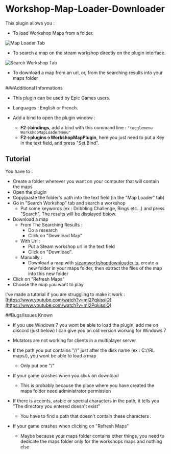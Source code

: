 # Workshop-Map-Loader-Downloader

This plugin allows you :

- To load Workshop Maps from a folder. 

 ![Map Loader Tab](https://i.postimg.cc/bYMgjV2C/1ere-Partie.png)


- To search a map on the steam workshop directly on the plugin interface.

 ![Search Workshop Tab](https://i.postimg.cc/VNYBF336/2eme-Partie.png)


- To download a map from an url, or, from the searching results into your maps folder

###Additional Informations

- This plugin can be used by Epic Games users.

- Languages : English or French.

- Add a bind to open the plugin window :
    - **F2->bindings**, add a bind with this command line : `"togglemenu WorkshopMapLoaderMenu"`
    - **F2->plugins->WorkshopMapPlugin**, here you just need to put a Key in the text field, and press "Set Bind".


## Tutorial

You have to :
- Create a folder wherever you want on your computer that will contain the maps
- Open the plugin
- Copy/paste the folder's path into the text field (in the "Map Loader" tab)
- Go in "Search Workshop" tab and search a workshop
    - Put some keywords (ex : Dribbling Challenge, Rings etc...) and press "Search". The results will be displayed below.
- Download a map
    - From The Searching Results :
        - Do a research
        - Click on "Download Map"
    - With Url :
        - Put a Steam workshop url in the text field
        - Click on "Download".
    - Manually :
        - Download a map with [steamworkshopdownloader.io](https://steamworkshopdownloader.io/), create a new folder in your maps folder, then extract the files of the map into this new folder
- Click on "Refresh Maps"
- Choose the map you want to play


I've made a tutorial if you are struggling to make it work : [https://www.youtube.com/watch?v=mI2PqkissiQ](https://www.youtube.com/watch?v=mI2PqkissiQ)


##Bugs/Issues Known

- If you use Windows 7 you wont be able to load the plugin, add me on discord (just below) I can give you an old version working for Windows 7

- Mutators are not working for clients in a multiplayer server

- If the path you put contains "//" just after the disk name (ex : C://RL maps/), you wont be able to load a map
    - Only put one "/"

- If your game crashes when you click on download
    - This is probably because the place where you have created the maps folder need administrator permission

- If there is accents, arabic or special characters in the path, it tells you "The directory you entered doesn't exist"
    - You have to find a path that doesn't contain these characters .

- If your game crashes when clicking on "Refresh Maps"
    - Maybe because your maps folder contains other things, you need to dedicate the maps folder only for the workshops maps and nothing else
